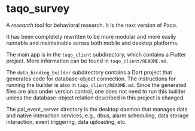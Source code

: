 # taqo_survey

A *research* tool for behavioral research. It is the next version of Paco.

It has been completely rewritten to be more modular and more easily runnable and maintainable across both mobile and desktop platforms.

The main app is in the `taqo_client` subdirectory, which contains a Flutter project. More information can be found in `taqo_client/README.md`.

The `data_binding_builder` subdirectory contains a Dart project that generates code for database-object connection. The instructions for running the builder is also in `taqo_client/README.md`. Since the generated files are also under version control, one does not need to run this builder unless the database-object relation described in this project is changed. 

The pal_event_server directory is the desktop daemon that manages data and native interaction services, e.g., dbus, alarm scheduling, data storage interaction, event triggering, data uploading, etc.
